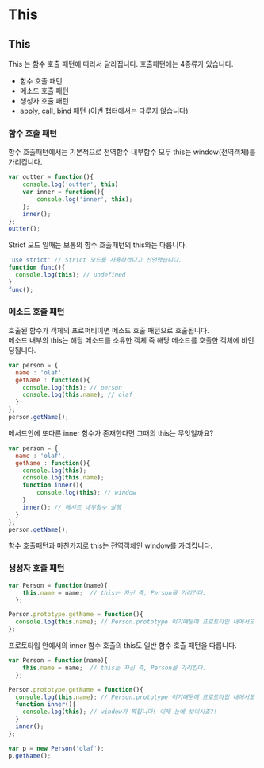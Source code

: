 # This

## This

This 는 함수 호출 패턴에 따라서 달라집니다. 호출패턴에는 4종류가 있습니다.

* 함수 호출 패턴
* 메소드 호출 패턴
* 생성자 호출 패턴
* apply, call, bind 패턴 \(이번 챕터에서는 다루지 않습니다\)

### 함수 호출 패턴

함수 호출패턴에서는 기본적으로 전역함수 내부함수 모두 this는 window\(전역객체\)를 가리킵니다.

```javascript
var outter = function(){
    console.log('outter', this)
    var inner = function(){
        console.log('inner', this);
    };
    inner();
};
outter();
```

Strict 모드 일때는 보통의 함수 호출패턴의 this와는 다릅니다.

```javascript
'use strict' // Strict 모드를 사용하겠다고 선언했습니다.
function func(){
  console.log(this); // undefined
}
func();
```

### 메소드 호출 패턴

호출된 함수가 객체의 프로퍼티이면 메소드 호출 패턴으로 호출됩니다.  
메소드 내부의 this는 해당 메소드를 소유한 객체 즉 해당 메소드를 호출한 객체에 바인딩됩니다.

```javascript
var person = {
  name : 'olaf',
  getName : function(){
    console.log(this); // person
    console.log(this.name); // olaf
  }
};
person.getName();
```

메서드안에 또다른 inner 함수가 존재한다면 그때의 this는 무엇일까요?

```javascript
var person = {
  name : 'olaf',
  getName : function(){
    console.log(this);
    console.log(this.name); 
    function inner(){
        console.log(this); // window
    }
    inner(); // 메서드 내부함수 실행
  }
};
person.getName();
```

함수 호출패턴과 마찬가지로 this는 전역객체인 window를 가리킵니다.

### 생성자 호출 패턴

```javascript
var Person = function(name){
    this.name = name;  // this는 자신 즉, Person을 가리킨다.
  };

Person.prototype.getName = function(){
  console.log(this.name); // Person.prototype 이기때문에 프로토타입 내에서도 this는 자기자신 Person을 가리킵니다.
};
```

프로토타입 안에서의 inner 함수 호출의 this도 일반 함수 호출 패턴을 따릅니다.

```javascript
var Person = function(name){
    this.name = name;  // this는 자신 즉, Person을 가리킨다.
  };

Person.prototype.getName = function(){
  console.log(this.name); // Person.prototype 이기때문에 프로토타입 내에서도 this는 자기자신 Person을 가리킵니다.
  function inner(){
    console.log(this); // window가 찍힙니다! 이제 눈에 보이시죠?!
  }
  inner();
};

var p = new Person('olaf');
p.getName();
```

